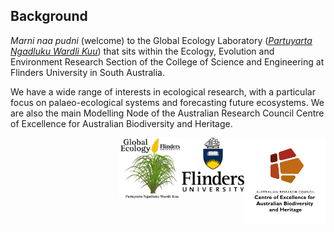 ## Background
<em>Marni naa pudni</em> (welcome) to the Global Ecology Laboratory (<a href="https://globalecologyflinders.com/partuyarta-ngadluku-wardli-kuu/"><em>Partuyarta Ngadluku Wardli Kuu</em></a>) that sits within the Ecology, Evolution and Environment Research Section of the College of Science and Engineering at Flinders University in South Australia.

We have a wide range of interests in ecological research, with a particular focus on palaeo-ecological systems and forecasting future ecosystems. We are also the main Modelling Node of the Australian Research Council Centre of Excellence for Australian Biodiversity and Heritage.

[<img src="CABAHFCP.jpg" alt="ARC Centre of Excellence for Australian Biodiversity and Heritage" width="130" align="right" />](http://EpicAustralia.org.au)
[<img src="F_V_CMYK.png" alt="Flinders University" width="100" align="right" />](http://www.flinders.edu.au)
[<img src="GEL Logo Kaurna transparent.png" alt="Global Ecology Laboratory" width="100" align="right" />](http://GlobalEcologyFlinders.com)
